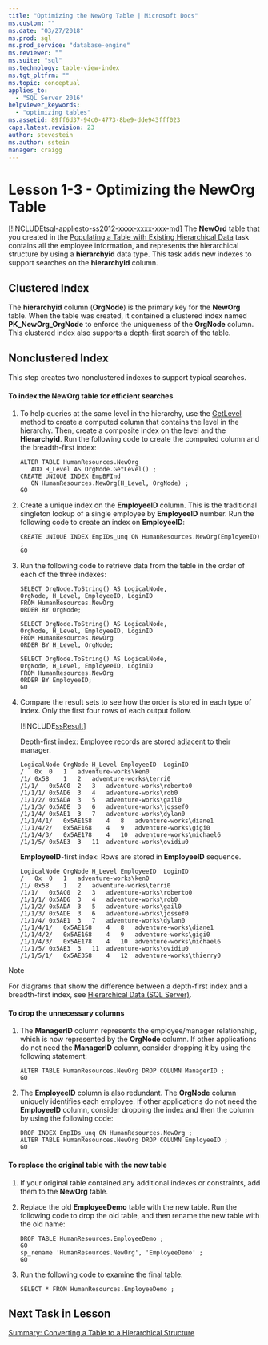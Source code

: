 ```yaml
---
title: "Optimizing the NewOrg Table | Microsoft Docs"
ms.custom: ""
ms.date: "03/27/2018"
ms.prod: sql
ms.prod_service: "database-engine"
ms.reviewer: ""
ms.suite: "sql"
ms.technology: table-view-index
ms.tgt_pltfrm: ""
ms.topic: conceptual
applies_to: 
  - "SQL Server 2016"
helpviewer_keywords: 
  - "optimizing tables"
ms.assetid: 89ff6d37-94c0-4773-8be9-dde943fff023
caps.latest.revision: 23
author: stevestein
ms.author: sstein
manager: craigg
---
```

# Lesson 1-3 - Optimizing the NewOrg Table
[!INCLUDE[tsql-appliesto-ss2012-xxxx-xxxx-xxx-md](../../includes/tsql-appliesto-ss2012-xxxx-xxxx-xxx-md.md)]
The **NewOrd** table that you created in the [Populating a Table with Existing Hierarchical Data](../../relational-databases/tables/lesson-1-2-populating-a-table-with-existing-hierarchical-data.md) task contains all the employee information, and represents the hierarchical structure by using a **hierarchyid** data type. This task adds new indexes to support searches on the **hierarchyid** column.  
  
## Clustered Index  
The **hierarchyid** column (**OrgNode**) is the primary key for the **NewOrg** table. When the table was created, it contained a clustered index named **PK_NewOrg_OrgNode** to enforce the uniqueness of the **OrgNode** column. This clustered index also supports a depth-first search of the table.  
  
## Nonclustered Index  
This step creates two nonclustered indexes to support typical searches.  
  
#### To index the NewOrg table for efficient searches  
  
1.  To help queries at the same level in the hierarchy, use the [GetLevel](../../t-sql/data-types/getlevel-database-engine.md) method to create a computed column that contains the level in the hierarchy. Then, create a composite index on the level and the **Hierarchyid**. Run the following code to create the computed column and the breadth-first index:  
  
    ```  
    ALTER TABLE HumanResources.NewOrg   
       ADD H_Level AS OrgNode.GetLevel() ;  
    CREATE UNIQUE INDEX EmpBFInd   
       ON HumanResources.NewOrg(H_Level, OrgNode) ;  
    GO  
    ```  
  
2.  Create a unique index on the **EmployeeID** column. This is the traditional singleton lookup of a single employee by **EmployeeID** number. Run the following code to create an index on **EmployeeID**:  
  
    ```  
    CREATE UNIQUE INDEX EmpIDs_unq ON HumanResources.NewOrg(EmployeeID) ;  
    GO
    ```  
  
3.  Run the following code to retrieve data from the table in the order of each of the three indexes:  
  
    ```  
    SELECT OrgNode.ToString() AS LogicalNode,  
    OrgNode, H_Level, EmployeeID, LoginID  
    FROM HumanResources.NewOrg   
    ORDER BY OrgNode;  

    SELECT OrgNode.ToString() AS LogicalNode,  
    OrgNode, H_Level, EmployeeID, LoginID   
    FROM HumanResources.NewOrg   
    ORDER BY H_Level, OrgNode;  

    SELECT OrgNode.ToString() AS LogicalNode,  
    OrgNode, H_Level, EmployeeID, LoginID   
    FROM HumanResources.NewOrg   
    ORDER BY EmployeeID;  
    GO  
    ```  
  
4.  Compare the result sets to see how the order is stored in each type of index. Only the first four rows of each output follow.  
  
    [!INCLUDE[ssResult](../../includes/ssresult-md.md)]  
  
    Depth-first index: Employee records are stored adjacent to their manager.  

    ```
    LogicalNode	OrgNode	H_Level	EmployeeID	LoginID
    /	0x	0	1	adventure-works\ken0
    /1/	0x58	1	2	adventure-works\terri0
    /1/1/	0x5AC0	2	3	adventure-works\roberto0
    /1/1/1/	0x5AD6	3	4	adventure-works\rob0
    /1/1/2/	0x5ADA	3	5	adventure-works\gail0
    /1/1/3/	0x5ADE	3	6	adventure-works\jossef0
    /1/1/4/	0x5AE1	3	7	adventure-works\dylan0
    /1/1/4/1/	0x5AE158	4	8	adventure-works\diane1
    /1/1/4/2/	0x5AE168	4	9	adventure-works\gigi0
    /1/1/4/3/	0x5AE178	4	10	adventure-works\michael6
    /1/1/5/	0x5AE3	3	11	adventure-works\ovidiu0
    ```

    **EmployeeID**-first index: Rows are stored in **EmployeeID** sequence.  

    ```
    LogicalNode	OrgNode	H_Level	EmployeeID	LoginID
    /	0x	0	1	adventure-works\ken0
    /1/	0x58	1	2	adventure-works\terri0
    /1/1/	0x5AC0	2	3	adventure-works\roberto0
    /1/1/1/	0x5AD6	3	4	adventure-works\rob0
    /1/1/2/	0x5ADA	3	5	adventure-works\gail0
    /1/1/3/	0x5ADE	3	6	adventure-works\jossef0
    /1/1/4/	0x5AE1	3	7	adventure-works\dylan0
    /1/1/4/1/	0x5AE158	4	8	adventure-works\diane1
    /1/1/4/2/	0x5AE168	4	9	adventure-works\gigi0
    /1/1/4/3/	0x5AE178	4	10	adventure-works\michael6
    /1/1/5/	0x5AE3	3	11	adventure-works\ovidiu0
    /1/1/5/1/	0x5AE358	4	12	adventure-works\thierry0
    ```
  
> [!NOTE]  
> For diagrams that show the difference between a depth-first index and a breadth-first index, see [Hierarchical Data &#40;SQL Server&#41;](../../relational-databases/hierarchical-data-sql-server.md).  
  
#### To drop the unnecessary columns  
  
1.  The **ManagerID** column represents the employee/manager relationship, which is now represented by the **OrgNode** column. If other applications do not need the **ManagerID** column, consider dropping it by using the following statement:  
  
    ```  
    ALTER TABLE HumanResources.NewOrg DROP COLUMN ManagerID ;  
    GO  
    ```  
  
2.  The **EmployeeID** column is also redundant. The **OrgNode** column uniquely identifies each employee. If other applications do not need the **EmployeeID** column, consider dropping the index and then the column by using the following code:  
  
    ```  
    DROP INDEX EmpIDs_unq ON HumanResources.NewOrg ;  
    ALTER TABLE HumanResources.NewOrg DROP COLUMN EmployeeID ;  
    GO  
    ```  
  
#### To replace the original table with the new table  
  
1.  If your original table contained any additional indexes or constraints, add them to the **NewOrg** table.  
  
2.  Replace the old **EmployeeDemo** table with the new table. Run the following code to drop the old table, and then rename the new table with the old name:  
  
    ```  
    DROP TABLE HumanResources.EmployeeDemo ;  
    GO  
    sp_rename 'HumanResources.NewOrg', 'EmployeeDemo' ;  
    GO  
    ```  
  
3.  Run the following code to examine the final table:  
  
    ```  
    SELECT * FROM HumanResources.EmployeeDemo ;  
    ```  
  
## Next Task in Lesson  
[Summary: Converting a Table to a Hierarchical Structure](../../relational-databases/tables/lesson-1-4-summary-converting-a-table-to-a-hierarchical-structure.md)  
  
  
  
